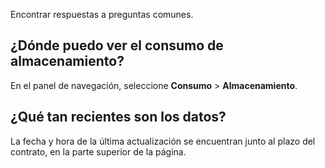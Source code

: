 Encontrar respuestas a preguntas comunes.

¿Dónde puedo ver el consumo de almacenamiento?
----------------------------------------------

En el panel de navegación, seleccione **Consumo** \> **Almacenamiento**.

¿Qué tan recientes son los datos?
---------------------------------

La fecha y hora de la última actualización se encuentran junto al plazo del contrato, en la parte superior de la página.
